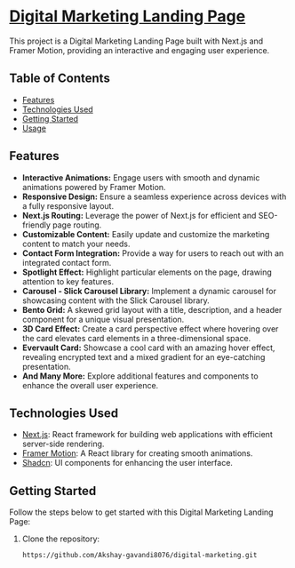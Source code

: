 # [Digital Marketing Landing Page](https://digital-marketing-steel.vercel.app/)

This project is a Digital Marketing Landing Page built with Next.js and Framer Motion, providing an interactive and engaging user experience.

## Table of Contents

- [Features](#features)
- [Technologies Used](#technologies-used)
- [Getting Started](#getting-started)
- [Usage](#usage)

## Features

- **Interactive Animations:** Engage users with smooth and dynamic animations powered by Framer Motion.
- **Responsive Design:** Ensure a seamless experience across devices with a fully responsive layout.
- **Next.js Routing:** Leverage the power of Next.js for efficient and SEO-friendly page routing.
- **Customizable Content:** Easily update and customize the marketing content to match your needs.
- **Contact Form Integration:** Provide a way for users to reach out with an integrated contact form.
- **Spotlight Effect:** Highlight particular elements on the page, drawing attention to key features.
- **Carousel - Slick Carousel Library:** Implement a dynamic carousel for showcasing content with the Slick Carousel library.
- **Bento Grid:** A skewed grid layout with a title, description, and a header component for a unique visual presentation.
- **3D Card Effect:** Create a card perspective effect where hovering over the card elevates card elements in a three-dimensional space.
- **Evervault Card:** Showcase a cool card with an amazing hover effect, revealing encrypted text and a mixed gradient for an eye-catching presentation.
- **And Many More:** Explore additional features and components to enhance the overall user experience.

## Technologies Used

- [Next.js](https://nextjs.org): React framework for building web applications with efficient server-side rendering.
- [Framer Motion](https://www.framer.com/motion/): A React library for creating smooth animations.
- [Shadcn](https://ui.shadcn.com): UI components for enhancing the user interface.

## Getting Started

Follow the steps below to get started with this Digital Marketing Landing Page:

1. Clone the repository:

   ```bash
   https://github.com/Akshay-gavandi8076/digital-marketing.git
